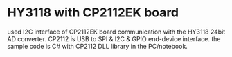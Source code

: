# HY3118 with CP2112EK board
used I2C interface of CP2112EK board communication with the HY3118 24bit AD converter. 
CP2112 is USB to SPI & I2C & GPIO end-device interface.
the sample code is C# with CP2112 DLL library in the PC/notebook.
